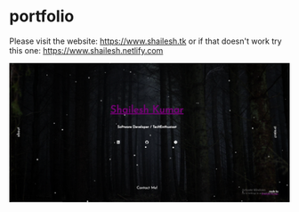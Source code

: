 # portfolio
Please visit the website: https://www.shailesh.tk or if that doesn't work try this one: https://www.shailesh.netlify.com

<img src="/Screenshot.png" alt="Screenshot Home" />
